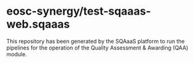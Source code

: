 # eosc-synergy/test-sqaaas-web.sqaaas
This repository has been generated by the SQAaaS platform to run the pipelines
for the operation of the
Quality Assessment & Awarding (QAA)
module.